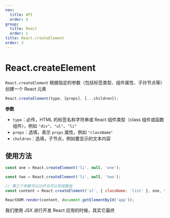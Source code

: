 ```yaml
---
nav:
  title: API
  order: 4
group:
  title: React
  order: 1
title: React.createElement
order: 3
---
```


# React.createElement

`React.createElement` 根据指定的参数（包括标签类型、组件属性、子孙节点等）创建一个 React 元素

```jsx | pure
React.createElement(type, [props], [...children]);
```

**参数**

- `type`：必传，HTML 的标签名称字符串或 React 组件类型（class 组件或函数组件），例如 `"div"`、`"ul"`、`"li"`
- `props`：选填，表示 `props` 属性，例如 `"className"`
- `chuldren`：选填，子节点，例如要显示的文本内容

## 使用方法

```jsx | pure
const one = React.createElement('li', null, 'one');

const two = React.createElement('li', null, 'two');

// 第三个参数可以分开也可以写成数组
const content = React.createElement('ul', { className: 'list' }, one, two);

ReactDOM.render(content, document.getElementById('app'));
```

我们使用 JSX 进行开发 React 应用的时候，其实它最终
